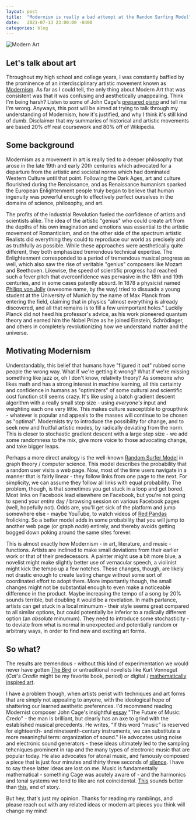 ```yaml
---
layout: post
title:  "Modernism is really a bad attempt at the Random Surfing Model"
date:   2021-07-13 23:00:00 -0400
categories: blog
---
```

![Modern Art](https://eisnermuseum.org/wp-content/uploads/2019/10/Kandinsky_-_Jaune_Rouge_Bleu.jpg)

## Let's talk about art
Throughout my high school and college years, I was constantly baffled by the prominence of an interdisciplinary artistic movement known as [Modernism](https://en.wikipedia.org/wiki/Modernism). As far as I could tell, the only thing about Modern Art that was consistent was that it was confusing and aesthetically unappealing. Think I'm being harsh? Listen to some of John Cage's [prepared piano](https://www.youtube.com/watch?v=N0-y8oNDLgU) and tell me I'm wrong. Anyways, this post will be aimed at trying to talk through my understanding of Modernism, how it's justified, and why I think it's still kind of dumb. Disclaimer that my summaries of historical and artistic movements are based 20% off real coursework and 80% off of Wikipedia.

## Some background
Modernism as a movement in art is really tied to a deeper philosophy that arose in the late 19th and early 20th centuries which advocated for a departure from the artistic and societal norms which had dominated Western Culture until that point. Following the Dark Ages, art and culture flourished during the Renaissance, and as Renaissance humanism sparked the European Enlightenment people truly began to believe that human ingenuity was powerful enough to effectively perfect ourselves in the domains of science, philosophy, and art. 

The profits of the Industrial Revolution fueled the confidence of artists and scientists alike. The idea of the artistic "genius" who could create art from the depths of his own imagination and emotions was essential to the artistic movement of Romanticism, and on the other side of the spectrum artistic Realists did everything they could to reproduce our world as precisely and as truthfully as possible. While these approaches were aesthetically quite different, they both emphasized tremendous technical expertise. The Enlightenment corresponded to a period of tremendous musical progress as well, which also saw the rise of veritable "genius" composers like Mozart and Beethoven. Likewise, the speed of scientific progress had reached such a fever pitch that overconfidence was pervasive in the 18th and 19th centuries, and in some cases patently absurd. In 1878 a physicist named [Philipp von Jolly](https://en.wikipedia.org/wiki/Philipp_von_Jolly) (awesome name, by the way) tried to dissuade a young student at the University of Munich by the name of Max Planck from entering the field, claiming that in physics "almost everything is already discovered, and all that remains is to fill a few unimportant holes." Luckily Planck did not heed his professor's advice, as his work pioneered quantum theory and earned him the Nobel Prize as he joined Einstein, Schrödinger, and others in completely revolutionizing how we understand matter and the universe.

## Motivating Modernism
Understandably, this belief that humans have "figured it out" rubbed some people the wrong way. What if we're getting it wrong? What if we're missing something like jazz or, oh I don't know, relativity theory? As someone who likes math and has a strong interest in machine learning, all this certainty and confidence in humans as "optimizers" of some cultural and scientific cost function still seems crazy. It's like using a batch gradient descent algorithm with a really small step size - using *everyone's* input and weighting each one very little. This makes culture susceptible to groupthink - whatever is popular and appeals to the masses will continue to be chosen as "optimal". Modernists try to introduce the possibility for change, and to seek new and fruitful artistic modes, by radically deviating from the norm. This is closer to stochastic gradient descent with a large step size - we add some randomness to the mix, give more voice to those advocating change, and take bigger leaps.

Perhaps a more direct analogy is the well-known [Random Surfer Model](https://en.wikipedia.org/wiki/Random_surfing_model) in graph theory / computer science. This model describes the probability that a random user visits a web page. Now, most of the time users navigate in a manner that is fairly linear - they follow links from one page to the next. For simplicity, we can assume they follow all links with equal probability. The problem, though, is that sometimes you get stuck in a loop and get bored. Most links on Facebook lead elsewhere on Facebook, but you're not going to spend your *entire* day / browsing session on various Facebook pages (well, hopefully not). Odds are, you'll get sick of the platform and jump somewhere else - maybe YouTube, to watch videos of [Red Pandas](https://www.youtube.com/watch?v=DSehQsYU9h4) frolicking. So a better model adds in some probability that you will jump to another web page (or graph *node*) entirely, and thereby avoids getting bogged down poking around the same sites forever.

This is almost exactly how Modernism - in art, literature, and music - functions. Artists are inclined to make small deviations from their earlier work or that of their predecessors. A painter might use a bit more blue, a novelist might make slightly better use of vernacular speech, a violinist might kick the tempo up a few notches. These changes, though, are likely not drastic enough to create lasting change without some sort of coordinated effort to adopt them. More importantly though, the small changes might not be substantial enough to even make a noticeable difference in the product. Maybe increasing the tempo of a song by 20% sounds terrible, but doubling it would be a revelation. In math parlance, artists can get stuck in a local minumum - their style seems great compared to all similar options, but could potentially be inferior to a radically different option (an *absolute* minumum). They need to introduce some stochasticity - to deviate from what is normal in unexpected and potentially random or arbitrary ways, in order to find new and exciting art forms. 

## So what?
The results are tremendous - without this kind of experimentation we would never have gotten [The Bird](https://www.youtube.com/watch?v=KYQCwoas3rk) or untraditional novelists like Kurt Vonnegut (*Cat's Cradle* might be my favorite book, period) or digital / [mathematically inspired art](https://upload.wikimedia.org/wikipedia/commons/7/7d/Electricsheep-14525.jpg).

I have a problem though, when artists perist with techniques and art forms that are simply not appealing to anyone, with the ideological hope of shattering our learned aesthetic preferences. I'd recommend reading Modernist composer John Cage's insightful [essay](https://ciufo.org/classes/ae_sp14/reading/cage_future.pdf) "The Future of Music: Credo" - the man is brilliant, but clearly has an axe to grind with the established musical precedents. He writes, "If this word "music" is reserved for eighteenth- and nineteenth-century instruments, we can substitute a more meaningful term: organization of sound." He advocates using noise and electronic sound generators - these ideas ultimately led to the sampling tehcniques prominent in rap and the many types of electronic music that are popular today. He also advocates for atonal music, and famously composed a piece that is just four minutes and thirty three seconds of [silence](https://www.youtube.com/watch?v=JTEFKFiXSx4). I have to say these latter ideas are lost on me. Music is fundamentally mathematical - something Cage was acutely aware of - and the harmonics and tonal systems we tend to like are not coincidental. [This](https://www.youtube.com/watch?v=jv2WJMVPQi8) sounds better than [this](https://www.youtube.com/watch?v=B_8-B2rNw7s), end of story.   

But hey, that's just my opinion. Thanks for reading my ramblings, and please reach out with any related ideas or modern art pieces you think will change my mind! 


[jekyll-docs]: https://jekyllrb.com/docs/home
[jekyll-gh]:   https://github.com/jekyll/jekyll
[jekyll-talk]: https://talk.jekyllrb.com/
